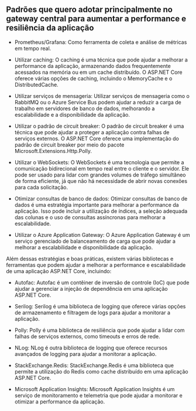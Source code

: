 ## Padrões que quero adotar principalmente no gateway central para aumentar a performance e resiliência da aplicação

* Prometheus/Grafana: Como ferramenta de coleta e análise de métricas em tempo real.

* Utilizar caching: O caching é uma técnica que pode ajudar a melhorar a performance da aplicação, armazenando dados frequentemente acessados na memória ou em um cache distribuído. O ASP.NET Core oferece várias opções de caching, incluindo o MemoryCache e o DistributedCache.

* Utilizar serviços de mensageria: Utilizar serviços de mensageria como o RabbitMQ ou o Azure Service Bus podem ajudar a reduzir a carga de trabalho em servidores de banco de dados, melhorando a escalabilidade e a disponibilidade da aplicação.

* Utilizar o padrão de circuit breaker: O padrão de circuit breaker é uma técnica que pode ajudar a proteger a aplicação contra falhas de serviços externos. O ASP.NET Core oferece uma implementação do padrão de circuit breaker por meio do pacote Microsoft.Extensions.Http.Polly.

* Utilizar o WebSockets: O WebSockets é uma tecnologia que permite a comunicação bidirecional em tempo real entre o cliente e o servidor. Ele pode ser usado para lidar com grandes volumes de tráfego simultâneo de forma eficiente, já que não há necessidade de abrir novas conexões para cada solicitação.

* Otimizar consultas de banco de dados: Otimizar consultas de banco de dados é uma estratégia importante para melhorar a performance da aplicação. Isso pode incluir a utilização de índices, a seleção adequada das colunas e o uso de consultas assíncronas para melhorar a escalabilidade.

* Utilizar o Azure Application Gateway: O Azure Application Gateway é um serviço gerenciado de balanceamento de carga que pode ajudar a melhorar a escalabilidade e disponibilidade da aplicação.

Além dessas estratégias e boas práticas, existem várias bibliotecas e ferramentas que podem ajudar a melhorar a performance e escalabilidade de uma aplicação ASP.NET Core, incluindo:

* Autofac: Autofac é um contêiner de inversão de controle (IoC) que pode ajudar a gerenciar a injeção de dependência em uma aplicação ASP.NET Core.

* Serilog: Serilog é uma biblioteca de logging que oferece várias opções de armazenamento e filtragem de logs para ajudar a monitorar a aplicação.

* Polly: Polly é uma biblioteca de resiliência que pode ajudar a lidar com falhas de serviços externos, como timeouts e erros de rede.

* NLog: NLog é outra biblioteca de logging que oferece recursos avançados de logging para ajudar a monitorar a aplicação.

* StackExchange.Redis: StackExchange.Redis é uma biblioteca que permite a utilização do Redis como cache distribuído em uma aplicação ASP.NET Core.

* Microsoft Application Insights: Microsoft Application Insights é um serviço de monitoramento e telemetria que pode ajudar a monitorar e otimizar a performance da aplicação.